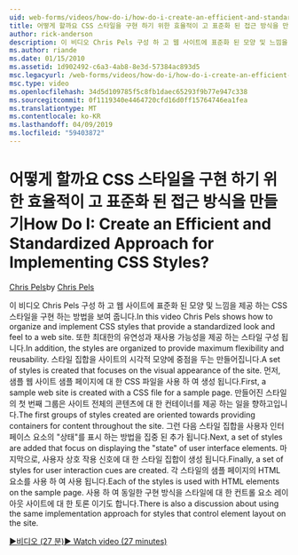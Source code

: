 ```yaml
---
uid: web-forms/videos/how-do-i/how-do-i-create-an-efficient-and-standardized-approach-for-implementing-css-styles
title: 어떻게 할까요 CSS 스타일을 구현 하기 위한 효율적이 고 표준화 된 접근 방식을 만들기 | Microsoft 문서
author: rick-anderson
description: 이 비디오 Chris Pels 구성 하 고 웹 사이트에 표준화 된 모양 및 느낌을 제공 하는 CSS 스타일을 구현 하는 방법을 보여 줍니다. 또한 스타일은...
ms.author: riande
ms.date: 01/15/2010
ms.assetid: 1d902492-c6a3-4ab8-8e3d-57384ac893d5
msc.legacyurl: /web-forms/videos/how-do-i/how-do-i-create-an-efficient-and-standardized-approach-for-implementing-css-styles
msc.type: video
ms.openlocfilehash: 34d5d109785f5c8fb1daec65293f9b77e947c338
ms.sourcegitcommit: 0f1119340e4464720cfd16d0ff15764746ea1fea
ms.translationtype: MT
ms.contentlocale: ko-KR
ms.lasthandoff: 04/09/2019
ms.locfileid: "59403872"
---
```

# <a name="how-do-i-create-an-efficient-and-standardized-approach-for-implementing-css-styles"></a><span data-ttu-id="d6cdc-105">어떻게 할까요 CSS 스타일을 구현 하기 위한 효율적이 고 표준화 된 접근 방식을 만들기</span><span class="sxs-lookup"><span data-stu-id="d6cdc-105">How Do I: Create an Efficient and Standardized Approach for Implementing CSS Styles?</span></span>

<span data-ttu-id="d6cdc-106">[Chris Pels](https://twitter.com/chrispels)</span><span class="sxs-lookup"><span data-stu-id="d6cdc-106">by [Chris Pels](https://twitter.com/chrispels)</span></span>

<span data-ttu-id="d6cdc-107">이 비디오 Chris Pels 구성 하 고 웹 사이트에 표준화 된 모양 및 느낌을 제공 하는 CSS 스타일을 구현 하는 방법을 보여 줍니다.</span><span class="sxs-lookup"><span data-stu-id="d6cdc-107">In this video Chris Pels shows how to organize and implement CSS styles that provide a standardized look and feel to a web site.</span></span> <span data-ttu-id="d6cdc-108">또한 최대한의 유연성과 재사용 가능성을 제공 하는 스타일 구성 됩니다.</span><span class="sxs-lookup"><span data-stu-id="d6cdc-108">In addition, the styles are organized to provide maximum flexibility and reusability.</span></span> <span data-ttu-id="d6cdc-109">스타일 집합을 사이트의 시각적 모양에 중점을 두는 만들어집니다.</span><span class="sxs-lookup"><span data-stu-id="d6cdc-109">A set of styles is created that focuses on the visual appearance of the site.</span></span> <span data-ttu-id="d6cdc-110">먼저, 샘플 웹 사이트 샘플 페이지에 대 한 CSS 파일을 사용 하 여 생성 됩니다.</span><span class="sxs-lookup"><span data-stu-id="d6cdc-110">First, a sample web site is created with a CSS file for a sample page.</span></span> <span data-ttu-id="d6cdc-111">만들어진 스타일의 첫 번째 그룹은 사이트 전체의 콘텐츠에 대 한 컨테이너를 제공 하는 일을 향하고입니다.</span><span class="sxs-lookup"><span data-stu-id="d6cdc-111">The first groups of styles created are oriented towards providing containers for content throughout the site.</span></span> <span data-ttu-id="d6cdc-112">그런 다음 스타일 집합을 사용자 인터페이스 요소의 "상태"를 표시 하는 방법을 집중 된 추가 됩니다.</span><span class="sxs-lookup"><span data-stu-id="d6cdc-112">Next, a set of styles are added that focus on displaying the "state" of user interface elements.</span></span> <span data-ttu-id="d6cdc-113">마지막으로, 사용자 상호 작용 신호에 대 한 스타일 집합이 생성 됩니다.</span><span class="sxs-lookup"><span data-stu-id="d6cdc-113">Finally, a set of styles for user interaction cues are created.</span></span> <span data-ttu-id="d6cdc-114">각 스타일의 샘플 페이지의 HTML 요소를 사용 하 여 사용 됩니다.</span><span class="sxs-lookup"><span data-stu-id="d6cdc-114">Each of the styles is used with HTML elements on the sample page.</span></span> <span data-ttu-id="d6cdc-115">사용 하 여 동일한 구현 방식을 스타일에 대 한 컨트롤 요소 레이아웃 사이트에 대 한 토론 이기도 합니다.</span><span class="sxs-lookup"><span data-stu-id="d6cdc-115">There is also a discussion about using the same implementation approach for styles that control element layout on the site.</span></span>

[<span data-ttu-id="d6cdc-116">&#9654;비디오 (27 분)</span><span class="sxs-lookup"><span data-stu-id="d6cdc-116">&#9654; Watch video (27 minutes)</span></span>](https://channel9.msdn.com/Blogs/ASP-NET-Site-Videos/how-do-i-create-an-efficient-and-standardized-approach-for-implementing-css-styles)
